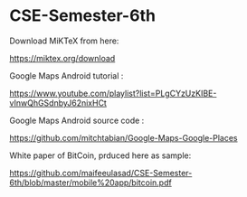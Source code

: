 # CSE-Semester-6th



Download MiKTeX from here:

https://miktex.org/download


Google Maps Android tutorial :

https://www.youtube.com/playlist?list=PLgCYzUzKIBE-vInwQhGSdnbyJ62nixHCt


Google Maps Android source code :

https://github.com/mitchtabian/Google-Maps-Google-Places



White paper of BitCoin, prduced here as sample:

https://github.com/maifeeulasad/CSE-Semester-6th/blob/master/mobile%20app/bitcoin.pdf

